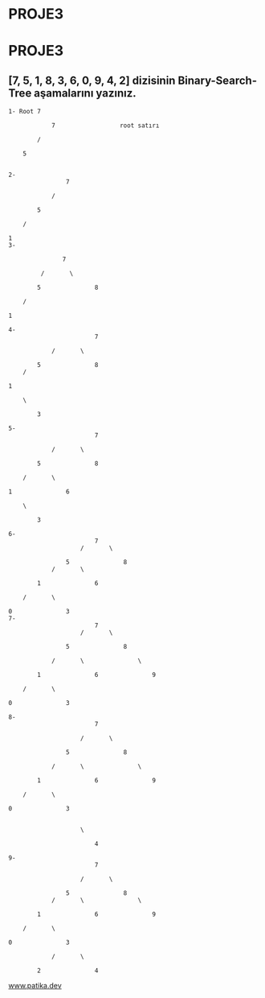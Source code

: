 # PROJE3
# PROJE3
## [7, 5, 1, 8, 3, 6, 0, 9, 4, 2] dizisinin Binary-Search-Tree aşamalarını yazınız.
	1- Root 7
   
                7                  root satırı
                
            /

        5                     
	   

	2-
            	    7              

            	/

        	5                          

    	/

	1                                  
	3-
	        	     
				   7               

           	 /       \

        	5               8          

    	/                       

	1                                  

	4-
		                    7              

                /       \
                
            5               8      
        /       

    1                            

        \

            3                    

	5-
		                    7           

                /       \
            
            5               8      

        /       \

    1               6            

        \

            3                      

	6-
		                    7           
        	            /       \

    	            5               8     
            	/       \

        	1               6              

    	/       \

	0               3                   
	7-
		                    7                    
                    	/       \

                	5               8              

            	/       \               \

        	1               6               9        

    	/       \

	0               3                                   

	8-
	                        7                          

    	                /       \

        	        5               8                 

    	        /       \               \

    	    1               6               9        

    	/       \

	0               3                                  


        	            \

    	                    4                          
						
	9-
	                        7                       

                	    /       \

            	    5               8                
        	    /       \               \

    	    1               6               9       

	    /       \

	0               3                               

    	        /       \

        	2               4                        



www.patika.dev